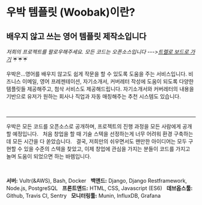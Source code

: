 # 우박 템플릿 (Woobak)이란?

## 배우지 않고 쓰는 영어 템플릿 제작소입니다

*저희의 프로젝트를 팔로우해주세요. 모든 코드는 오픈소스입니다 --->[트렐로 보드로 가기](https://trello.com/b/akii79A7)* :umbrella::umbrella::umbrella:

우박은...영어를 배우지 않고도 쉽게 작문을 할 수 있도록 도움을 주는 서비스입니다.
비즈니스 이메일, 영어 프레젠테이션, 자기소개서, 커버레터 작성에 도움이 되도록 다양한 템플릿들 제공해주고, 첨삭 서비스도 제공해드립니다.
자기소개서와 커버레터의 내용을 기반으로 유저가 원하는 회사나 직업과 자동 매칭해주는 추천 시스템도 있습니다.

&nbsp;
&nbsp;

-------------------------------------------

우박은 모든 코드를 오픈소스로 공개하며, 프로젝트의 진행 과정을 모든 사람에게 공개할 예정입니다. &nbsp;
처음 창업을 할 때 기술 스텍을 선정하는게 너무 어려워 환경 구축하는데 모든 시간을 다 쏟았습니다. &nbsp;
결국, 저희만의 쉬우면서도 왠만한 아이디어는 모두 구현할 수 있을 수준의 스텍을 찾았고, 이제 창업에 관심을 가지는 분들이 코드를 가지고 놀며 도움이 되었으면 하는 바렘입니다.

&nbsp;

**서버:** Vultr(&AWS), Bash, Docker &nbsp;
**백앤드:** Django, Django Restframework, Node.js, PostgreSQL &nbsp;
**프론트앤드:** HTML, CSS, Javascript (ES6) &nbsp;
**데브옵스툴:** Github, Travis CI, Sentry &nbsp;
**모니터링툴:** Munin, InfluxDB, Grafana &nbsp;
